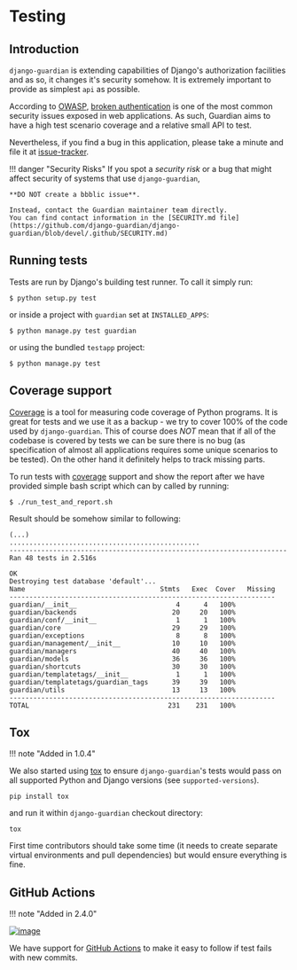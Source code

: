 # Testing

## Introduction

`django-guardian` is extending capabilities of Django's authorization
facilities and as so, it changes it's security somehow.
It is extremely important to provide as simplest `api` as possible.

According to [OWASP](http://www.owasp.org/), [broken
authentication](http://www.owasp.org/index.php/Top_10_2010-A3) is one of
the most common security issues exposed in web applications.
As such, Guardian aims to have a high test scenario coverage and a relative small API to test.

Nevertheless, if you find a bug in this application, please take a minute and file it at
[issue-tracker](http://github.com/django-guardian/django-guardian).

!!! danger "Security Risks"
    If you spot a *security risk* or a bug that might affect security of systems that use `django-guardian`,

    **DO NOT create a bbblic issue**. 

    Instead, contact the Guardian maintainer team directly.
    You can find contact information in the [SECURITY.md file](https://github.com/django-guardian/django-guardian/blob/devel/.github/SECURITY.md)

## Running tests

Tests are run by Django's building test runner. To call it simply run:

```shell
$ python setup.py test
```

or inside a project with `guardian` set at `INSTALLED_APPS`:

```shell
$ python manage.py test guardian
```

or using the bundled `testapp` project:

```shell
$ python manage.py test
```

## Coverage support

[Coverage](http://nedbatchelder.com/code/coverage/) is a tool for
measuring code coverage of Python programs. It is great for tests and we
use it as a backup - we try to cover 100% of the code used by
`django-guardian`. This of course does *NOT* mean that if all of the
codebase is covered by tests we can be sure there is no bug (as
specification of almost all applications requires some unique scenarios
to be tested). On the other hand it definitely helps to track missing
parts.

To run tests with [coverage](http://nedbatchelder.com/code/coverage/)
support and show the report after we have provided simple bash script
which can by called by running:

```shell
$ ./run_test_and_report.sh
```

Result should be somehow similar to following:

```shell
(...)
................................................
----------------------------------------------------------------------
Ran 48 tests in 2.516s

OK
Destroying test database 'default'...
Name                                  Stmts   Exec  Cover   Missing
-------------------------------------------------------------------
guardian/__init__                         4      4   100%
guardian/backends                        20     20   100%
guardian/conf/__init__                    1      1   100%
guardian/core                            29     29   100%
guardian/exceptions                       8      8   100%
guardian/management/__init__             10     10   100%
guardian/managers                        40     40   100%
guardian/models                          36     36   100%
guardian/shortcuts                       30     30   100%
guardian/templatetags/__init__            1      1   100%
guardian/templatetags/guardian_tags      39     39   100%
guardian/utils                           13     13   100%
-------------------------------------------------------------------
TOTAL                                   231    231   100%
```

## Tox


!!! note "Added in 1.0.4"

We also started using [tox](http://pypi.python.org/pypi/tox) to ensure
`django-guardian`'s tests would pass on all supported Python and Django
versions (see `supported-versions`). 

```shell
pip install tox
```

and run it within `django-guardian` checkout directory:

```shell
tox
```

First time contributors should take some time (it needs to create separate virtual
environments and pull dependencies) but would ensure everything is fine.

## GitHub Actions

!!! note "Added in 2.4.0"

[![image](https://github.com/django-guardian/django-guardian/workflows/Tests/badge.svg?branch=devel)](https://github.com/django-guardian/django-guardian/actions/workflows/tests.yml)

We have support for [GitHub Actions](https://github.com/django-guardian/django-guardian/actions)
to make it easy to follow if test fails with new commits.

